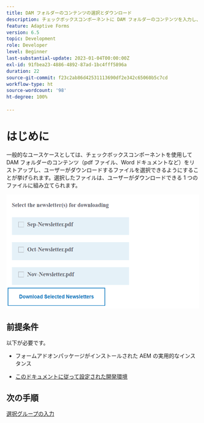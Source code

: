 ```yaml
---
title: DAM フォルダーのコンテンツの選択とダウンロード
description: チェックボックスコンポーネントに DAM フォルダーのコンテンツを入力し、ユーザーが選択したコンテンツをダウンロードできるようにするチュートリアルです。
feature: Adaptive Forms
version: 6.5
topic: Development
role: Developer
level: Beginner
last-substantial-update: 2023-01-04T00:00:00Z
exl-id: 91fbea23-4886-4892-87ad-1bc4fff5896a
duration: 22
source-git-commit: f23c2ab86d42531113690df2e342c65060b5c7cd
workflow-type: ht
source-wordcount: '98'
ht-degree: 100%

---
```


# はじめに

一般的なユースケースとしては、チェックボックスコンポーネントを使用して DAM フォルダーのコンテンツ（pdf ファイル、Word ドキュメントなど）をリストアップし、ユーザーがダウンロードするファイルを選択できるようにすることが挙げられます。選択したファイルは、ユーザーがダウンロードできる 1 つのファイルに組み立てられます。

![ユースケース](assets/newsletters-download1.png)

## 前提条件

以下が必要です。

* フォームアドオンパッケージがインストールされた AEM の実用的なインスタンス

* [このドキュメントに従って設定された開発環境](https://experienceleague.adobe.com/docs/experience-manager-learn/forms/creating-your-first-osgi-bundle/create-your-first-osgi-bundle.html?lang=ja)

## 次の手順

[選択グループの入力](./populating-choice-group-with-dam-folder-content.md)
